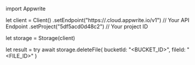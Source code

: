 import Appwrite

let client = Client()
    .setEndpoint("https://<REGION>.cloud.appwrite.io/v1") // Your API Endpoint
    .setProject("5df5acd0d48c2") // Your project ID

let storage = Storage(client)

let result = try await storage.deleteFile(
    bucketId: "<BUCKET_ID>",
    fileId: "<FILE_ID>"
)

